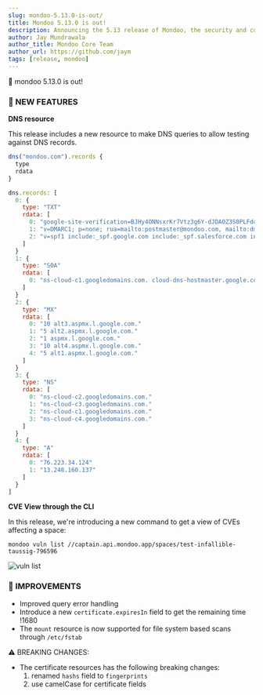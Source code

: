 ```yaml
---
slug: mondoo-5.13.0-is-out/
title: Mondoo 5.13.0 is out!
description: Announcing the 5.13 release of Mondoo, the security and compliance platform that prioritizes risks that matter most in your infrastructure.
author: Jay Mundrawala
author_title: Mondoo Core Team
author_url: https://github.com/jaym
tags: [release, mondoo]
---
```


🥳 mondoo 5.13.0 is out!

### 🎉 NEW FEATURES

**DNS resource**

This release includes a new resource to make DNS queries to allow
testing against DNS records.

```javascript
dns("mondoo.com").records {
  type
  rdata
}
```

```javascript
dns.records: [
  0: {
    type: "TXT"
    rdata: [
      0: "google-site-verification=BJHy4ONNsxrKr7Vtz3g6Y-dJDAOZ3S0PLFdqKVZv6To"
      1: "v=DMARC1; p=none; rua=mailto:postmaster@mondoo.com, mailto:dmarc@mondoo.com; sp=none; pct=100; adkim=r; aspf=r"
      2: "v=spf1 include:_spf.google.com include:_spf.salesforce.com include:amazonses.com include:mail.zendesk.com  ~all"
    ]
  }
  1: {
    type: "SOA"
    rdata: [
      0: "ns-cloud-c1.googledomains.com. cloud-dns-hostmaster.google.com. 1 21600 3600 259200 300"
    ]
  }
  2: {
    type: "MX"
    rdata: [
      0: "10 alt3.aspmx.l.google.com."
      1: "5 alt2.aspmx.l.google.com."
      2: "1 aspmx.l.google.com."
      3: "10 alt4.aspmx.l.google.com."
      4: "5 alt1.aspmx.l.google.com."
    ]
  }
  3: {
    type: "NS"
    rdata: [
      0: "ns-cloud-c2.googledomains.com."
      1: "ns-cloud-c3.googledomains.com."
      2: "ns-cloud-c1.googledomains.com."
      3: "ns-cloud-c4.googledomains.com."
    ]
  }
  4: {
    type: "A"
    rdata: [
      0: "76.223.34.124"
      1: "13.248.160.137"
    ]
  }
]
```

**CVE View through the CLI**

In this release, we're introducing a new command to get a view of CVEs affecting a space:

```
mondoo vuln list //captain.api.mondoo.app/spaces/test-infallible-taussig-796596
```

![vuln list](/img/releases/2021-11-10-mondoo-5.13.0-is-out/vuln.png)

### 🧹 IMPROVEMENTS

- Improved query error handling
- Introduce a new `certificate.expiresIn` field to get the remaining time !1680
- The `mount` resource is now supported for file system based scans through `/etc/fstab`

⚠️ BREAKING CHANGES:

- The certificate resources has the following breaking changes:
  1. renamed `hashs` field to `fingerprints`
  1. use camelCase for certificate fields
